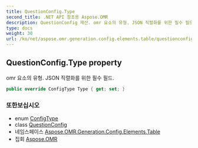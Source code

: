 ```yaml
---
title: QuestionConfig.Type
second_title: .NET API 참조용 Aspose.OMR
description: QuestionConfig 재산. omr 요소의 유형. JSON 직렬화를 위한 필수 필드.
type: docs
weight: 30
url: /ko/net/aspose.omr.generation.config.elements.table/questionconfig/type/
---
```

## QuestionConfig.Type property

omr 요소의 유형. JSON 직렬화를 위한 필수 필드.

```csharp
public override ConfigType Type { get; set; }
```

### 또한보십시오

* enum [ConfigType](../../../aspose.omr.generation.config.enums/configtype/)
* class [QuestionConfig](../)
* 네임스페이스 [Aspose.OMR.Generation.Config.Elements.Table](../../questionconfig/)
* 집회 [Aspose.OMR](../../../)


